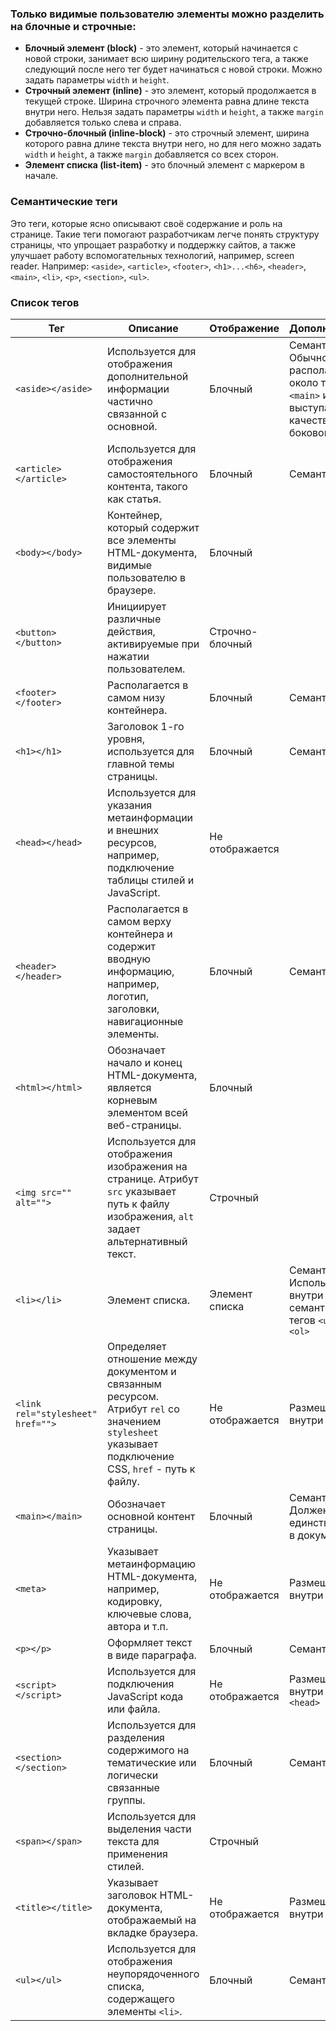 ### Только видимые пользователю элементы можно разделить на блочные и строчные:
- **Блочный элемент (block)** - это элемент, который начинается с новой строки, занимает всю ширину родительского тега, а также следующий после него тег будет начинаться с новой строки. Можно задать параметры `width` и `height`.
- **Строчный элемент (inline)** - это элемент, который продолжается в текущей строке. Ширина строчного элемента равна длине текста внутри него. Нельзя задать параметры `width` и `height`, а также `margin` добавляется только слева и справа.
- **Строчно-блочный (inline-block)** - это строчный элемент, ширина которого равна длине текста внутри него, но для него можно задать `width` и `height`, а также `margin` добавляется со всех сторон.
- **Элемент списка (list-item)** - это блочный элемент с маркером в начале.

### Семантические теги
Это теги, которые ясно описывают своё содержание и роль на странице. Такие теги помогают разработчикам легче понять структуру страницы, что упрощает разработку и поддержку сайтов, а также улучшает работу вспомогательных технологий, например, screen reader. Например: `<aside>`, `<article>`, `<footer>`, `<h1>...<h6>`, `<header>`, `<main>`, `<li>`, `<p>`, `<section>`, `<ul>`.

### Список тегов
| Тег | Описание | Отображение | Дополнительно |
| - | - | - | - |
| `<aside></aside>` | Используется для отображения дополнительной информации частично связанной с основной. | Блочный | Семантический. Обычно располагается около тега `<main>` и выступает в качестве боковой панели |
| `<article></article>` | Используется для отображения самостоятельного контента, такого как статья. | Блочный | Семантический |
| `<body></body>` | Контейнер, который содержит все элементы HTML-документа, видимые пользователю в браузере. | Блочный | |
| `<button></button>` | Инициирует различные действия, активируемые при нажатии пользователем. | Строчно-блочный | |
| `<footer></footer>` | Располагается в самом низу контейнера. | Блочный | Семантический |
| `<h1></h1>` | Заголовок 1-го уровня, используется для главной темы страницы. | Блочный | Семантический |
| `<head></head>` | Используется для указания метаинформации и внешних ресурсов, например, подключение таблицы стилей и JavaScript. | Не отображается | |
| `<header></header>` | Располагается в самом верху контейнера и содержит вводную информацию, например, логотип, заголовки, навигационные элементы. | Блочный | Семантический |
| `<html></html>` | Обозначает начало и конец HTML-документа, является корневым элементом всей веб-страницы. | Блочный | |
| `<img src="" alt="">` | Используется для отображения изображения на странице. Атрибут `src` указывает путь к файлу изображения, `alt` задает альтернативный текст. | Строчный | |
| `<li></li>` | Элемент списка. | Элемент списка | Семантический. Используется внутри семантических тегов `<ul>` и `<ol>` |
| `<link rel="stylesheet" href="">`| Определяет отношение между документом и связанным ресурсом. Атрибут `rel` со значением `stylesheet` указывает подключение CSS, `href` - путь к файлу. | Не отображается | Размещается внутри `<head>` |
| `<main></main>` | Обозначает основной контент страницы. | Блочный | Семантический. Должен быть единственным в документе |
| `<meta>` | Указывает метаинформацию HTML-документа, например, кодировку, ключевые слова, автора и т.п. | Не отображается | Размещается внутри `<head>` |
| `<p></p>` | Оформляет текст в виде параграфа. | Блочный | Семантический |
| `<script></script>` | Используется для подключения JavaScript кода или файла. | Не отображается | Размещается внутри `<body>` и `<head>` |
| `<section></section>` | Используется для разделения содержимого на тематические или логически связанные группы. | Блочный | Семантический |
| `<span></span>` | Используется для выделения части текста для применения стилей. | Строчный | |
| `<title></title>` | Указывает заголовок HTML-документа, отображаемый на вкладке браузера. | Не отображается | Размещается внутри `<head>` |
| `<ul></ul>` | Используется для отображения неупорядоченного списка, содержащего элементы `<li>`. | Блочный | Семантический |
